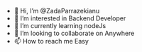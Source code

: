 - 👋 Hi, I’m @ZadaParrazekianu
- 👀 I’m interested in Backend Developer
- 🌱 I’m currently learning nodeJs
- 💞️ I’m looking to collaborate on Anywhere
- 📫 How to reach me Easy

<!---
ZadaParrazekianu/ZadaParrazekianu is a ✨ special ✨ repository because its `README.md` (this file) appears on your GitHub profile.
You can click the Preview link to take a look at your changes.
--->

